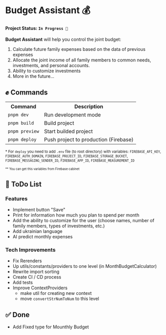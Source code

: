 # Budget Assistant 💰

#### Project Status: `In Progress 🚧`

**Budget Assistant** will help you control the joint budget:
1. Calculate future family expenses based on the data of previous expenses
2. Allocate the joint income of all family members to common needs, investments, and personal accounts.
3. Ability to customize investments
4. More in the future...

## ✊ Commands

<table>
    <tr>
        <th>Command</th>
        <th>Description</th>
    </tr>
    <tr>
        <td><code>pnpm dev</code></td>
        <td>Run development mode</td>
    </tr>
    <tr>
        <td><code>pnpm build</code></td>
        <td>Build project</td>
    </tr>
    <tr>
        <td><code>pnpm preview</code></td>
        <td>Start builded project</td>
    </tr>
    <tr>
        <td><code>pnpm deploy</code></td>
        <td>Push project to production (Firebase)</td>
    </tr>
</table>

<sub>\* For `deploy` you need to add `.env` file (to root directory) with variables: `FIREBASE_API_KEY`, `FIREBASE_AUTH_DOMAIN`, `FIREBASE_PROJECT_ID`, `FIREBASE_STORAGE_BUCKET`, `FIREBASE_MESSAGING_SENDER_ID`, `FIREBASE_APP_ID`, `FIREBASE_MEASUREMENT_ID`</sub>

<sub><sub>\*\* You can get this variables from Firebase cabinet</sub></sub>

## 🎯 ToDo List

### Features

- Implement button "Save"
- Print for information how much you plan to spend per month
- Add the ability to customize for the user (choose names, number of family members, types of investments, etc.)
- Add ukrainian language
- AI predict monthly expenses

### Tech Improvements

- Fix Rerenders
- Up utils/constants/providers to one level (in MonthBudgetCalculator)
- Rewrite import sorting
- Create CI / CD process
- Add tests
- Improve ContextProviders 
    - make util for creating new context
    - move `convertStrNumToNum` to this level

## ✅ Done

- Add Fixed type for Mounthly Budget
